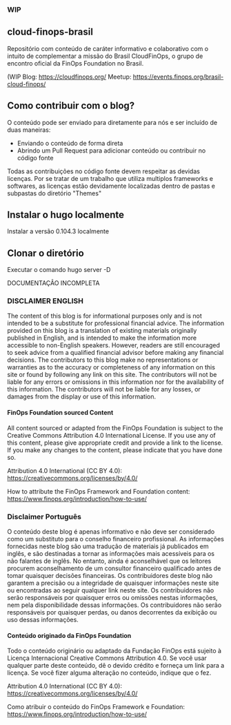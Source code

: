 ### WIP

## cloud-finops-brasil
Repositório com conteúdo de caráter informativo e colaborativo com o intuito de complementar a missão do Brasil CloudFinOps, o grupo de encontro oficial da FinOps Foundation no Brasil.

(WIP Blog: https://cloudfinops.org/
Meetup: https://events.finops.org/brasil-cloud-finops/

## Como contribuir com o blog?

O conteúdo pode ser enviado para diretamente para nós e ser incluído de duas maneiras:
- Enviando o conteúdo de forma direta
- Abrindo um Pull Request para adicionar conteúdo ou contribuir no código fonte

Todas as contribuições no código fonte devem respeitar as devidas licenças. Por se tratar de um trabalho que utiliza multiplos frameworks e softwares, as licenças estão devidamente localizadas dentro de pastas e subpastas do diretório "Themes"

## Instalar o hugo localmente 

Instalar a versão 0.104.3 localmente

## Clonar o diretório

Executar o comando hugo server -D


DOCUMENTAÇÂO INCOMPLETA


### DISCLAIMER ENGLISH

The content of this blog is for informational purposes only and is not intended to be a substitute for professional financial advice. The information provided on this blog is a translation of existing materials originally published in English, and is intended to make the information more accessible to non-English speakers. However, readers are still encouraged to seek advice from a qualified financial advisor before making any financial decisions. The contributors to this blog make no representations or warranties as to the accuracy or completeness of any information on this site or found by following any link on this site. The contributors will not be liable for any errors or omissions in this information nor for the availability of this information. The contributors will not be liable for any losses, or damages from the display or use of this information.

#### FinOps Foundation sourced Content
All content sourced or adapted from the FinOps Foundation is subject to the Creative Commons Attribution 4.0 International License. If you use any of this content, please give appropriate credit and provide a link to the license. If you make any changes to the content, please indicate that you have done so.

Attribution 4.0 International (CC BY 4.0): https://creativecommons.org/licenses/by/4.0/

How to attribute the FinOps Framework and Foundation content: https://www.finops.org/introduction/how-to-use/

### Disclaimer Português

O conteúdo deste blog é apenas informativo e não deve ser considerado como um substituto para o conselho financeiro profissional. As informações fornecidas neste blog são uma tradução de materiais já publicados em inglês, e são destinadas a tornar as informações mais acessíveis para os não falantes de inglês. No entanto, ainda é aconselhável que os leitores procurem aconselhamento de um consultor financeiro qualificado antes de tomar quaisquer decisões financeiras. Os contribuidores deste blog não garantem a precisão ou a integridade de quaisquer informações neste site ou encontradas ao seguir qualquer link neste site. Os contribuidores não serão responsáveis por quaisquer erros ou omissões nestas informações, nem pela disponibilidade dessas informações. Os contribuidores não serão responsáveis por quaisquer perdas, ou danos decorrentes da exibição ou uso dessas informações.

#### Conteúdo originado da FinOps Foundation

Todo o conteúdo originário ou adaptado da Fundação FinOps está sujeito à Licença Internacional Creative Commons Attribution 4.0. Se você usar qualquer parte deste conteúdo, dê o devido crédito e forneça um link para a licença. Se você fizer alguma alteração no conteúdo, indique que o fez.

Attribution 4.0 International (CC BY 4.0): https://creativecommons.org/licenses/by/4.0/

Como atribuir o conteúdo do FinOps Framework e Foundation: https://www.finops.org/introduction/how-to-use/